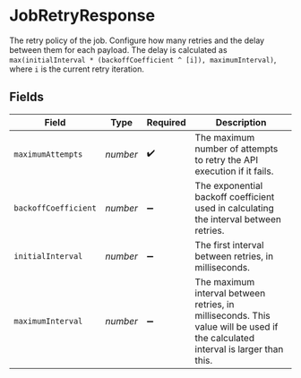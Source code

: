 # JobRetryResponse

The retry policy of the job. Configure how many retries and the delay between them for each payload. The delay is calculated as `max(initialInterval * (backoffCoefficient ^ [i]), maximumInterval)`, where `i` is the current retry iteration.


## Fields

| Field                                                                                                                          | Type                                                                                                                           | Required                                                                                                                       | Description                                                                                                                    |
| ------------------------------------------------------------------------------------------------------------------------------ | ------------------------------------------------------------------------------------------------------------------------------ | ------------------------------------------------------------------------------------------------------------------------------ | ------------------------------------------------------------------------------------------------------------------------------ |
| `maximumAttempts`                                                                                                              | *number*                                                                                                                       | :heavy_check_mark:                                                                                                             | The maximum number of attempts to retry the API execution if it fails.                                                         |
| `backoffCoefficient`                                                                                                           | *number*                                                                                                                       | :heavy_minus_sign:                                                                                                             | The exponential backoff coefficient used in calculating the interval between retries.                                          |
| `initialInterval`                                                                                                              | *number*                                                                                                                       | :heavy_minus_sign:                                                                                                             | The first interval between retries, in milliseconds.                                                                           |
| `maximumInterval`                                                                                                              | *number*                                                                                                                       | :heavy_minus_sign:                                                                                                             | The maximum interval between retries, in milliseconds. This value will be used if the calculated interval is larger than this. |